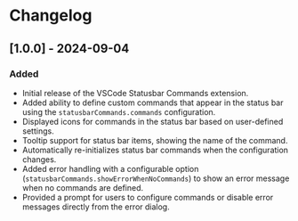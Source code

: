 # Changelog
## [1.0.0] - 2024-09-04
### Added
- Initial release of the VSCode Statusbar Commands extension.
- Added ability to define custom commands that appear in the status bar using the `statusbarCommands.commands` configuration.
- Displayed icons for commands in the status bar based on user-defined settings.
- Tooltip support for status bar items, showing the name of the command.
- Automatically re-initializes status bar commands when the configuration changes.
- Added error handling with a configurable option (`statusbarCommands.showErrorWhenNoCommands`) to show an error message when no commands are defined.
- Provided a prompt for users to configure commands or disable error messages directly from the error dialog.
